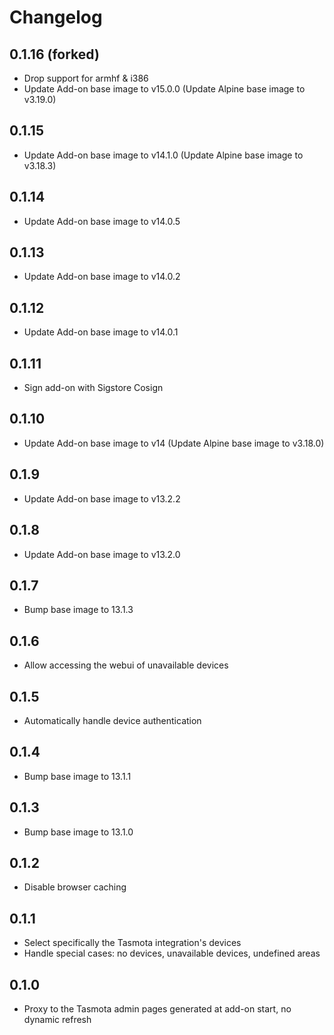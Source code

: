# Changelog

## 0.1.16 (forked)

- Drop support for armhf & i386
- Update Add-on base image to v15.0.0 (Update Alpine base image to v3.19.0)

## 0.1.15

- Update Add-on base image to v14.1.0 (Update Alpine base image to v3.18.3)

## 0.1.14

- Update Add-on base image to v14.0.5

## 0.1.13

- Update Add-on base image to v14.0.2

## 0.1.12

- Update Add-on base image to v14.0.1

## 0.1.11

- Sign add-on with Sigstore Cosign

## 0.1.10

- Update Add-on base image to v14 (Update Alpine base image to v3.18.0)

## 0.1.9

- Update Add-on base image to v13.2.2

## 0.1.8

- Update Add-on base image to v13.2.0

## 0.1.7

- Bump base image to 13.1.3

## 0.1.6

- Allow accessing the webui of unavailable devices

## 0.1.5

- Automatically handle device authentication

## 0.1.4

- Bump base image to 13.1.1

## 0.1.3

- Bump base image to 13.1.0

## 0.1.2

- Disable browser caching

## 0.1.1

- Select specifically the Tasmota integration's devices
- Handle special cases: no devices, unavailable devices, undefined areas

## 0.1.0

- Proxy to the Tasmota admin pages generated at add-on start, no dynamic refresh
